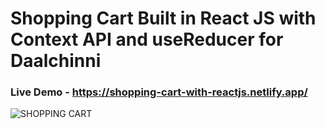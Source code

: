 # Shopping Cart Built in React JS with Context API and useReducer for Daalchinni

### Live Demo - https://shopping-cart-with-reactjs.netlify.app/

![SHOPPING CART](https://user-images.githubusercontent.com/51760520/137257892-5bc9526b-4c59-4054-b255-337dc2c90123.png)
